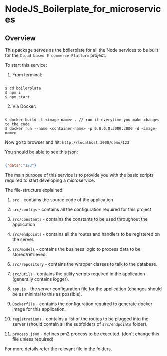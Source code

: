 NodeJS_Boilerplate_for_microservices
====================================

## Overview

This package serves as the boilerplate for all the Node services to be built for the `Cloud based E-commerce Platform` project.

To start this service:

1. From terminal:

```code

$ cd boilerplate
$ npm i
$ npm start
```

2. Via Docker:

```code

$ docker build -t <image-name> . // run it everytime you make changes to the code
$ docker run --name <container-name> -p 0.0.0.0:3000:3000 -d <image-name>
```

Now go to browser and hit: `http://localhost:3000/demo/123`

You should be able to see this json:

```json

{"data":"123"}
```

The main purpose of this service is to provide you with the basic scripts required to start developing a microservice.

The file-structure explained:

1. `src` - contains the source code of the application

2. `src/configs` - contains all the configuration required for this project

3. `src/constants` - contains the constants to be used throughout the application

4. `src/endpoints` - contains all the routes and handlers to be registered on the server.

5. `src/models` - contains the business logic to process data to be stored/retrieved.

6. `src/repository` - contains the wrapper classes to talk to the database.

7. `src/utils` - contains the utility scripts required in the application (generally contains logger).

8. `app.js` -  the server configuration file for the application (changes should be as minimal to this as possible).

9. `Dockerfile` - contains the configuration required to generate docker image for this application.

10. `registrations` - contains a list of the routes to be plugged into the server (should contain all the subfolders of `src/endpoints` folder).

11. `process.json` -  defines pm2 process to be executed. (don't change this file unless required)

For more details refer the relevant file in the folders.
